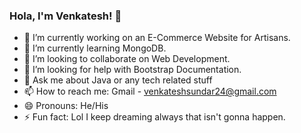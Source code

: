 ### Hola, I'm Venkatesh! 👋

- 🔭 I’m currently working on an E-Commerce Website for Artisans.
- 🌱 I’m currently learning MongoDB.
- 👯 I’m looking to collaborate on Web Development.
- 🤔 I’m looking for help with Bootstrap Documentation.
- 💬 Ask me about Java or any tech related stuff
- 📫 How to reach me: Gmail - venkateshsundar24@gmail.com
- 😄 Pronouns: He/His
- ⚡ Fun fact: Lol I keep dreaming always that isn't gonna happen.
